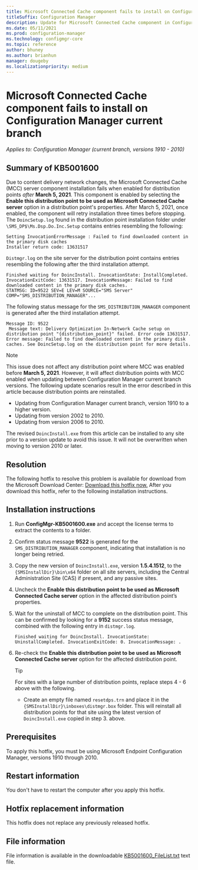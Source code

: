 ```yaml
---
title: Microsoft Connected Cache component fails to install on Configuration Manager current branch
titleSuffix: Configuration Manager
description: Update for Microsoft Connected Cache component in Configuration Manager 2010
ms.date: 05/11/2021
ms.prod: configuration-manager
ms.technology: configmgr-core
ms.topic: reference
author: bhuney
ms.author: brianhun
manager: dougeby
ms.localizationpriority: medium
---
```

# Microsoft Connected Cache component fails to install on Configuration Manager current branch

*Applies to: Configuration Manager (current branch, versions 1910 - 2010)*

## Summary of KB5001600
Due to content delivery network changes, the Microsoft Connected Cache (MCC) server component installation fails when enabled for distribution points *after* **March 5, 2021**.
This component is enabled by selecting the **Enable this distribution point to be used as Microsoft Connected Cache server** option in a distribution point's properties. 
After March 5, 2021, once enabled, the component will retry installation three times before stopping. 
The `DoincSetup.log` found in the distribution point installation folder under `\SMS_DP$\Ms.Dsp.Do.Inc.Setup` contains entries resembling the following:
   ```text
   Setting InvocationErrorMessage : Failed to find downloaded content in the primary disk caches
   Installer return code: 13631517
   ```
`Distmgr.log` on the site server for the distribution point contains entries resembling the following after the third installation attempt.
   ```text
   Finished waiting for DoincInstall. InvocationState: InstallCompleted. InvocationExitCode: 13631517. InvocationMessage: Failed to find downloaded content in the primary disk caches.
   STATMSG: ID=9522 SEV=E LEV=M SOURCE="SMS Server" COMP="SMS_DISTRIBUTION_MANAGER"...
   ```
The following status message for the `SMS_DISTRIBUTION_MANAGER` component is generated after the third installation attempt.
   ```text
   Message ID: 9522
    Message text: Delivery Optimization In-Network Cache setup on distribution point "{distribution_point}" failed. Error code 13631517.
   Error message: Failed to find downloaded content in the primary disk caches. See DoincSetup.log on the distribution point for more details.
   ```

> [!NOTE]
> This issue does not affect any distribution point where MCC was enabled before **March 5, 2021**.
However, it will affect distribution points with MCC enabled when updating between Configuration Manager current branch versions. 
The following update scenarios result in the error described in this article because distribution points are reinstalled.
>    - Updating from Configuration Manager current branch, version 1910 to a higher version.
>    - Updating from version 2002 to 2010.
>    - Updating from version 2006 to 2010.
> 
> The revised `DoincInstall.exe` from this article can be installed to any site prior to a version update to avoid this issue. It will not be overwritten when moving to version 2010 or later.

## Resolution
The following hotfix to resolve this problem is available for download from the Microsoft Download Center:
[Download this hotfix now.](https://download.microsoft.com/download/3/0/6/306AC1B2-59BE-43B8-8C65-E141EF287A5E/KB5001600/ConfigMgr-KB5001600.exe)
After you download this hotfix, refer to the following installation instructions.

## Installation instructions
1. Run **ConfigMgr-KB5001600.exe** and accept the license terms to extract the contents to a folder.
2. Confirm status message **9522** is generated for the `SMS_DISTRIBUTION_MANAGER` component, indicating that installation is no longer being retried.
3. Copy the new version of `DoincInstall.exe`, version **1.5.4.1512**, to the `{SMSInstallDir}\bin\x64` folder on all site servers, including the Central Administration Site (CAS) if present, and any passive sites.
4. Uncheck the **Enable this distribution point to be used as Microsoft Connected Cache server** option in the affected distribution point’s properties.
5. Wait for the uninstall of MCC to complete on the distribution point. This can be confirmed by looking for a **9152** success status message, combined with the following entry in `distmgr.log`.
   ```text
   Finished waiting for DoincInstall. InvocationState: UninstallCompleted. InvocationExitCode: 0. InvocationMessage: .
   ```
6. Re-check the **Enable this distribution point to be used as Microsoft Connected Cache server** option for the affected distribution point.

   > [!TIP]
   > For sites with a large number of distribution points, replace steps 4 - 6 above with the following.
   > - Create an empty file named `resetdps.trn` and place it in the `{SMSInstallDir}\inboxes\distmgr.box` folder. This will reinstall all distribution points for that site using the latest version of `DoincInstall.exe` copied in step 3. above. 

## Prerequisites
To apply this hotfix, you must be using Microsoft Endpoint Configuration Manager, versions 1910 through 2010.

## Restart information
You don't have to restart the computer after you apply this hotfix. 

## Hotfix replacement information
This hotfix does not replace any previously released hotfix.

## File information
File information is available in the downloadable [KB5001600_FileList.txt](https://aka.ms/KB5001600_FileList) text file.